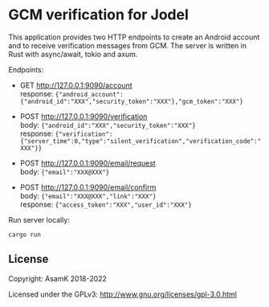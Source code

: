 # GCM verification for Jodel

This application provides two HTTP endpoints to create an Android account and to receive verification messages from GCM.
The server is written in Rust with async/await, tokio and axum.

Endpoints:
- GET http://127.0.0.1:9090/account <br>
  response: `{"android_account":{"android_id":"XXX","security_token":"XXX"},"gcm_token":"XXX"}`
- POST http://127.0.0.1:9090/verification <br>
  body: `{"android_id":"XXX","security_token":"XXX"}` <br>
  response: `{"verification":{"server_time":0,"type":"silent_verification","verification_code":"XXX"}}`

- POST http://127.0.0.1:9090/email/request <br>
  body: `{"email":"XXX@XXX"}`
- POST http://127.0.0.1:9090/email/confirm <br>
  body: `{"email":"XXX@XXX","link":"XXX"}` <br>
  response: `{"access_token":"XXX","user_id":"XXX"}`

Run server locally:

    cargo run

## License

Copyright: AsamK 2018-2022

Licensed under the GPLv3: http://www.gnu.org/licenses/gpl-3.0.html
